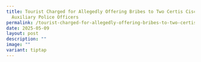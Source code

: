 ```yaml
---
title: Tourist Charged for Allegedly Offering Bribes to Two Certis Cisco
  Auxiliary Police Officers
permalink: /tourist-charged-for-allegedly-offering-bribes-to-two-certis-cisco-auxiliary-police-officers/
date: 2025-05-09
layout: post
description: ""
image: ""
variant: tiptap
---
```

